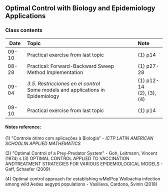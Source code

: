 ## Optimal Control with Biology and Epidemiology Applications


### Class contents

|  Date |               Topic                |    Note    |
| ----- |:----------------------------------|:----------|
| 09-10 | Practical exercise from last topic | (1) p14    |
| 08-28 | Practical: Forward-Backward Sweep Method Implementation | (1) p27-28    |
| 09-04 | *3.5. Restricciones en el control* <br> Some models and applications in Epidemiology | (1) p12-14 <br>(2), (3), (4) |
| 09-10 | Practical exercise from last topic | (1) p14    |


#### Notes reference:

(1) "Controle ótimo com aplicações à Biologia\" - *ICTP LATIN AMERICAN SCHOOLIN APPLIED MATHEMATICS*

(2) "Optimal Control of a Prey-Predator System" - Goh, Leitmann, Vincent (1974)
s
(3) OPTIMAL CONTROL APPLIED TO VACCINATION ANDTREATMENT STRATEGIES FOR VARIOUS EPIDEMIOLOGICAL MODELS - Gaff, Schaefer (2009)

(4) Optimal control approach for establishing wMelPop Wolbachia infection among wild Aedes aegypti populations - Vasilieva, Cardona, Svinin (2018)